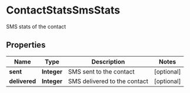 

# ContactStatsSmsStats

SMS stats of the contact

## Properties

| Name | Type | Description | Notes |
|------------ | ------------- | ------------- | -------------|
|**sent** | **Integer** | SMS sent to the contact |  [optional] |
|**delivered** | **Integer** | SMS delivered to the contact |  [optional] |



